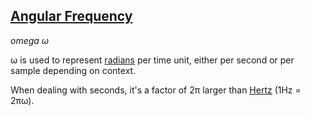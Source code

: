 ## [Angular Frequency](#angular-frequency)
*omega*
*ω*

ω is used to represent [radians](#radians) per time unit, either per second or per sample depending on context.

When dealing with seconds, it's a factor of 2π larger than [Hertz](#hertz) (1Hz = 2πω).

